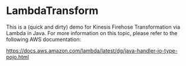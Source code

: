 # LambdaTransform

This is a (quick and dirty) demo for Kinesis Firehose Transformation via Lambda in Java. For more information on this topic, please refer to the following AWS documentation:

https://docs.aws.amazon.com/lambda/latest/dg/java-handler-io-type-pojo.html
